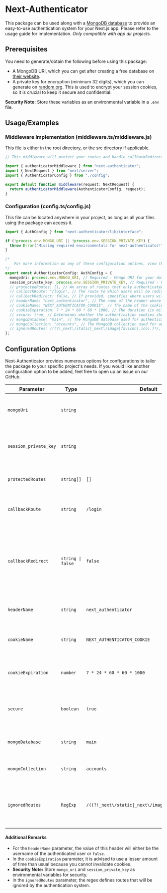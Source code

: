 # Next-Authenticator

This package can be used along with a [MongoDB database](https://www.mongodb.com/atlas/database) to provide an easy-to-use authentication system for your Next.js app. Please refer to the usage guide for implementation. _Only compatible with app dir projects._

## Prerequisites

You need to generate/obtain the following before using this package:

- A MongoDB URI, which you can get after creating a free database on [their website](https://www.mongodb.com/atlas/database).
- A private key for encryption (minimum 32 digits), which you can generate on [random.org](https://www.random.org/passwords/?num=1&len=32&format=plain&rnd=new). This is used to encrypt your session cookies, so it is crucial to keep it secure and confidential.

**Security Note:** Store these variables as an environmental variable in a `.env` file.

## Usage/Examples

### Middleware Implementation (middleware.ts/middleware.js)

This file is either in the root directory, or the src directory if applicable.

```typescript
// This middleware will protect your routes and handle callbackRedirect if enabled

import { authenticatorMiddleware } from "next-authenticator";
import { NextRequest } from "next/server";
import { AuthenticatorConfig } from "./config";

export default function middleware(request: NextRequest) {
  return authenticatorMiddleware(AuthenticatorConfig, request);
}
```

### Configuration (config.ts/config.js)

This file can be located anywhere in your project, as long as all your files using the package can access it.

```typescript
import { AuthConfig } from "next-authenticator/lib/interface";

if (!process.env.MONGO_URI || !process.env.SESSION_PRIVATE_KEY) {
  throw Error("Missing required environmentals for next-authenticator!");
}

/*
    For more information on any of these configuration options, view the configuration sections of the docs.
*/
export const AuthenticatorConfig: AuthConfig = {
  mongoUri: process.env.MONGO_URI, // Required - Mongo URI for your database (view prerequisites on github readme for more)
  session_private_key: process.env.SESSION_PRIVATE_KEY, // Required - Private key for encrypting session (view prerequisites on github readme for more)
  // protectedRoutes: [], // An array of routes that only authenticated users can access.
  // callbackRoute: "/login", // The route to which users will be redirected when not logged in.
  // callbackRedirect: false, // If provided, specifies where users will be redirected when attempting to access the callback route while already signed in. Set to false to disable redirection.
  // headerName: "next_authenticator", // The name of the header where the username will be provided.
  // cookieName: "NEXT_AUTHENTICATOR_COOKIE", // The name of the cookie where session data will be stored on the client.
  // cookieExpiration: 7 * 24 * 60 * 60 * 1000, // The duration (in milliseconds) for which authentication cookies will last.
  // secure: true, // Determines whether the authentication cookies should be secure (HTTPS only).
  // mongoDatabase: "main", // The MongoDB database used for authentication data storage.
  // mongoCollection: "accounts", // The MongoDB collection used for authentication data storage.
  // ignoredRoutes: /((?!_next\/static|_next\/image|favicon\.ico).)*/, // These are routes that will be completely ignored by the authentication system, written in regex.
};
```

## Configuration Options

Next-Authenticator provides numerous options for configurations to tailor the package to your specific project's needs. If you would like another configuration option to be added, feel free to open up an issue on our GitHub.

| Parameter               | Type               | Default                                               | Description                                                                                                                                                          |
| ----------------------- | ------------------ | ----------------------------------------------------- | -------------------------------------------------------------------------------------------------------------------------------------------------------------------- |
| `mongoUri`            | `string`         |                                                       | **Required.** The MongoDB URI used for authentication data storage.                                                                                            |
| `session_private_key` | `string`         |                                                       | **Required.** A 32-character password (minimum) used for session sealing/unsealing.                                                                            |
| `protectedRoutes`     | `string[]`       | `[]`                                                | An array of routes that only authenticated users can access.                                                                                                         |
| `callbackRoute`       | `string`         | `/login`                                            | The route to which users will be redirected when not logged in.                                                                                                      |
| `callbackRedirect`    | `string \| false` | `false`                                             | If provided, specifies where users will be redirected when attempting to access the callback route while already signed in. Set to `false` to disable redirection. |
| `headerName`          | `string`         | `next_authenticator`                                | The name of the header where the username will be provided.                                                                                                          |
| `cookieName`          | `string`         | `NEXT_AUTHENTICATOR_COOKIE`                         | The name of the cookie where session data will be stored on the client.                                                                                              |
| `cookieExpiration`    | `number`         | `7 * 24 * 60 * 60 * 1000`                           | The duration (in milliseconds) for which authentication cookies will last.                                                                                           |
| `secure`              | `boolean`        | `true`                                              | Determines whether the authentication cookies should be secure (HTTPS only).                                                                                         |
| `mongoDatabase`       | `string`         | `main`                                              | The MongoDB database used for authentication data storage.                                                                                                           |
| `mongoCollection`     | `string`         | `accounts`                                          | The MongoDB collection used for authentication data storage.                                                                                                         |
| `ignoredRoutes`       | `RegExp`         | `/((?!_next\/static\|_next\/image\|favicon\.ico).*)/` | These are routes that will be completely ignored by the authentication system, written in regex.                                                                     |

#### Additional Remarks

- For the `headerName` parameter, the value of this header will either be the username of the authenticated user or `false`.
- In the `cookieExpiration` parameter, it is advised to use a lesser amount of time than usual because you cannot invalidate cookies.
- **Security Note:** Store `mongo_uri` and `session_private_key` as environmental variables for security.
- In the `ignoredRoutes` parameter, the regex defines routes that will be ignored by the authentication system.
